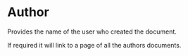# Author

Provides the name of the user who created the document.

If required it will link to a page of all the authors documents.
